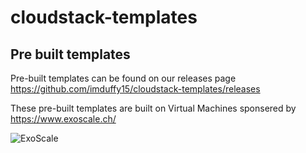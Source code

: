 cloudstack-templates
====================

## Pre built templates

Pre-built templates can be found on our releases page https://github.com/imduffy15/cloudstack-templates/releases

These pre-built templates are built on Virtual Machines sponsered by <https://www.exoscale.ch/>

![ExoScale](https://www.exoscale.ch/static/img/exoscale-logo-full-black.svg)

